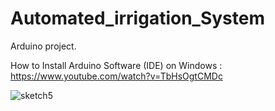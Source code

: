 # Automated_irrigation_System
Arduino project.

How to Install Arduino Software (IDE) on Windows : https://www.youtube.com/watch?v=TbHsOgtCMDc


![sketch5](https://user-images.githubusercontent.com/22488931/31715320-fdf5cd1c-b420-11e7-8df9-1e69b2e5a64e.png)
